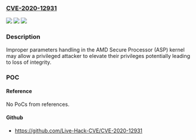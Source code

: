 ### [CVE-2020-12931](https://cve.mitre.org/cgi-bin/cvename.cgi?name=CVE-2020-12931)
![](https://img.shields.io/static/v1?label=Product&message=AMD%20Radeon%20RX%205000%20Series%20%26%20PRO%20W5000%20Series%20&color=blue)
![](https://img.shields.io/static/v1?label=Version&message=AMD%20Radeon%20Software%3C%2022.5.2%20&color=brighgreen)
![](https://img.shields.io/static/v1?label=Vulnerability&message=TBD&color=brighgreen)

### Description

Improper parameters handling in the AMD Secure Processor (ASP) kernel may allow a privileged attacker to elevate their privileges potentially leading to loss of integrity.

### POC

#### Reference
No PoCs from references.

#### Github
- https://github.com/Live-Hack-CVE/CVE-2020-12931

